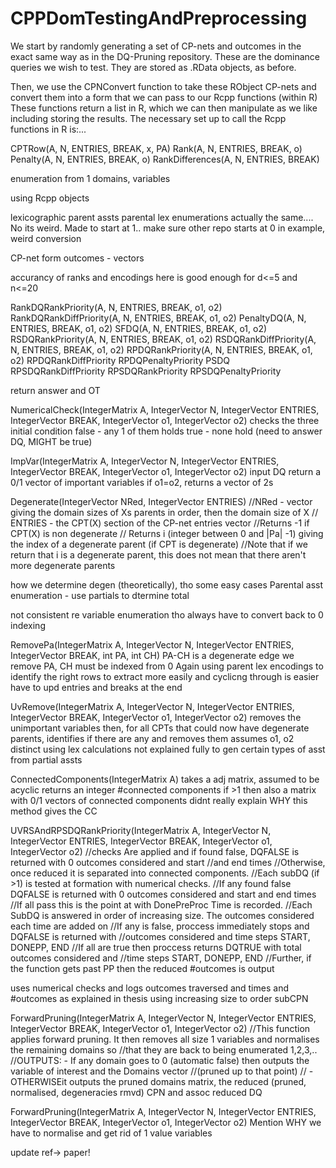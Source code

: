 # CPPDomTestingAndPreprocessing

We start by randomly generating a set of CP-nets and outcomes in the exact same way as in the DQ-Pruning repository. These are the dominance queries we wish to test. They are stored as .RData objects, as before.

Then, we use the CPNConvert function to take these RObject CP-nets and convert them into a form that we can pass to our Rcpp functions (within R)
These functions return a list in R, which we can then manipulate as we like including storing the results.
The necessary set up to call the Rcpp functions in R is:...

CPTRow(A, N, ENTRIES, BREAK, x, PA)
Rank(A, N, ENTRIES, BREAK, o)
Penalty(A, N, ENTRIES, BREAK, o)
RankDifferences(A, N, ENTRIES, BREAK)

enumeration from 1 domains, variables

using Rcpp objects

lexicographic parent assts
parental lex enumerations actually the same.... No its weird. Made to start at 1.. make sure other repo starts at 0 in example, weird conversion  

CP-net form
outcomes - vectors

accurancy of ranks and encodings here is good enough for d<=5 and n<=20

RankDQRankPriority(A, N, ENTRIES, BREAK, o1, o2)
RankDQRankDiffPriority(A, N, ENTRIES, BREAK, o1, o2)
PenaltyDQ(A, N, ENTRIES, BREAK, o1, o2)
SFDQ(A, N, ENTRIES, BREAK, o1, o2)
RSDQRankPriority(A, N, ENTRIES, BREAK, o1, o2)
RSDQRankDiffPriority(A, N, ENTRIES, BREAK, o1, o2)
RPDQRankPriority(A, N, ENTRIES, BREAK, o1, o2)
RPDQRankDiffPriority
RPDQPenaltyPriority
PSDQ
RPSDQRankDiffPriority
RPSDQRankPriority
RPSDQPenaltyPriority

return answer and OT

NumericalCheck(IntegerMatrix A, IntegerVector N, IntegerVector ENTRIES, IntegerVector BREAK, IntegerVector o1, IntegerVector o2)
checks the three initial condition
false - any 1 of them holds
true - none hold (need to answer DQ, MIGHT be true)

ImpVar(IntegerMatrix A, IntegerVector N, IntegerVector ENTRIES, IntegerVector BREAK, IntegerVector o1, IntegerVector o2)
input DQ
return a 0/1 vector of important variables
if o1=o2, returns a vector of 2s

Degenerate(IntegerVector NRed, IntegerVector ENTRIES)
//NRed - vector giving the domain sizes of Xs parents in order, then the domain size of X
  // ENTRIES - the CPT(X) section of the CP-net entries vector
  //Returns -1 if CPT(X) is non degenerate
  // Returns i (integer between 0 and |Pa| -1) giving the index of a degenerate parent (if CPT is degenerate)
  //Note that if we return that i is a degenerate parent, this does not mean that there aren't more degenerate parents
  
how we determine degen (theoretically), tho some easy cases
Parental asst enumeration - use partials to dtermine total

not consistent re variable enumeration tho always have to convert back to 0 indexing

RemovePa(IntegerMatrix A, IntegerVector N, IntegerVector ENTRIES, IntegerVector BREAK, int PA, int CH)
PA-CH is a degenerate edge we remove
PA, CH must be indexed from 0
Again using parent lex encodings to identify the right rows to extract more easily and cyclicng through is easier
have to upd entries and breaks at the end

UvRemove(IntegerMatrix A, IntegerVector N, IntegerVector ENTRIES, IntegerVector BREAK, IntegerVector o1, IntegerVector o2)
removes the unimportant variables
then, for all CPTs that could now have degenerate parents, identifies if there are any and removes them
assumes o1, o2 distinct
using lex calculations not explained fully to gen certain types of asst from partial assts

ConnectedComponents(IntegerMatrix A)
takes a adj matrix, assumed to be acyclic
returns an integer #connected components
if >1 then also a matrix with 0/1 vectors of connected components
didnt really explain WHY this method gives the CC

UVRSAndRPSDQRankPriority(IntegerMatrix A, IntegerVector N, IntegerVector ENTRIES, IntegerVector BREAK, IntegerVector o1, IntegerVector o2)
  //checks Are applied and if found false, DQFALSE is returned with 0 outcomes considered and start
  //and end times
  //Otherwise, once reduced it is separated into connected components. 
  //Each subDQ (if >1) is tested at formation with numerical checks.
  //If any found false DQFALSE is returned with 0 outcomes considered and start and end times
  //If all pass this is the point at with DonePreProc Time is recorded.
  //Each SubDQ is answered in order of increasing size. The outcomes considered each time are added on
  //If any is false, proccess immediately stops and DQFALSE is returned with
  //outcomes considered and time steps START, DONEPP, END
  //If all are true then proccess returns DQTRUE with total outcomes considered and 
  //time steps START, DONEPP, END
  //Further, if the function gets past PP then the reduced #outcomes is output
  
 uses numerical checks and logs outcomes traversed and times and #outcomes as explained in thesis
 using increasing size to order subCPN
 
 
 ForwardPruning(IntegerMatrix A, IntegerVector N, IntegerVector ENTRIES, IntegerVector BREAK, IntegerVector o1, IntegerVector o2)
  //This function applies forward pruning. It then removes all size 1 variables and normalises the remaining domains so
  //that they are back to being enumerated 1,2,3,..
  //OUTPUTS: - If any domain goes to 0 (automatic false) then outputs the variable of interest and the Domains vector 
  //(pruned up to that point)
  // -OTHERWISEit outputs the pruned domains matrix, the reduced (pruned, normalised, degeneracies rmvd) CPN and assoc reduced DQ
  
ForwardPruning(IntegerMatrix A, IntegerVector N, IntegerVector ENTRIES, IntegerVector BREAK, IntegerVector o1, IntegerVector o2)
Mention WHY we have to normalise and get rid of 1 value variables

update ref-> paper!
